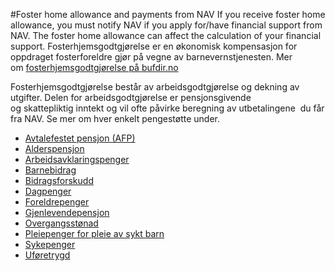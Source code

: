 #Foster home allowance and payments from NAV
If you receive foster home allowance, you must notify NAV if you apply for/have financial support from NAV. The foster home allowance can affect the calculation of your financial support.
Fosterhjemsgodtgjørelse er en økonomisk kompensasjon for oppdraget fosterforeldre gjør på vegne av barnevernstjenesten. Mer om [fosterhjemsgodtgjørelse på bufdir.no](https://ny.bufdir.no/fosterhjem/betaling-og-rettigheter/) 

Fosterhjemsgodtgjørelse består av arbeidsgodtgjørelse og dekning av utgifter. Delen for arbeidsgodtgjørelse er pensjonsgivende og skattepliktig inntekt og vil ofte påvirke beregning av utbetalingene  du får fra NAV. Se mer om hver enkelt pengestøtte under.

* [Avtalefestet pensjon (AFP)](/no/person/pensjon/avtalefestet-pensjon-afp/avtalefestet-pensjon-i-offentlig-sektor/kombinere-afp-og-andre-inntekter)
* [Alderspensjon](/no/person/pensjon/alderspensjon)
* [Arbeidsavklaringspenger](/aap)
* [Barnebidrag](https://www.nav.no/barnebidrag#hvor-mye)
* [Bidragsforskudd](https://www.nav.no/bidragsforskudd#hvor-mye)
* [Dagpenger](/no/person/arbeid/dagpenger-ved-arbeidsloshet-og-permittering/relatert-informasjon/utfylling-av-meldekort-for-enkelte)
* [Foreldrepenger](/foreldrepenger)
* [Gjenlevendepensjon](/gjenlevendepensjon)
* [Overgangsstønad](https://www.nav.no/overgangsstonad-enslig#hvor-mye)
* [Pleiepenger for pleie av sykt barn](/pleiepenger-barn)
* [Sykepenger](/sykepenger)
* [Uføretrygd](/uforetrygd)

 